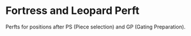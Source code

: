 # Fortress and Leopard Perft

Perfts for positions after PS (Piece selection) and GP (Gating Preparation).
